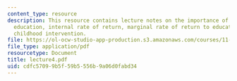 ```yaml
---
content_type: resource
description: This resource contains lecture notes on the importance of early childhood
  education, internal rate of return, marginal rate of return to education, and early
  childhood intervention.
file: https://ol-ocw-studio-app-production.s3.amazonaws.com/courses/11-126j-economics-of-education-spring-2007/cdfc57099b5f59b5556b9a06d0fabd34_lecture4.pdf
file_type: application/pdf
resourcetype: Document
title: lecture4.pdf
uid: cdfc5709-9b5f-59b5-556b-9a06d0fabd34
---
```

